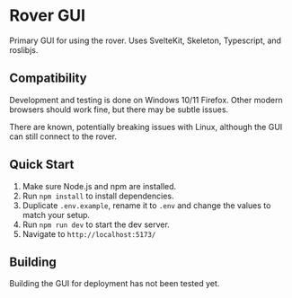 # Rover GUI

Primary GUI for using the rover. Uses SvelteKit, Skeleton, Typescript, and roslibjs.

## Compatibility

Development and testing is done on Windows 10/11 Firefox. Other modern browsers should work fine, but there may be subtle issues.

There are known, potentially breaking issues with Linux, although the GUI can still connect to the rover.

## Quick Start

1. Make sure Node.js and npm are installed.
2. Run `npm install` to install dependencies.
3. Duplicate `.env.example`, rename it to `.env` and change the values to match your setup.
4. Run `npm run dev` to start the dev server.
5. Navigate to `http://localhost:5173/`

## Building

Building the GUI for deployment has not been tested yet.
